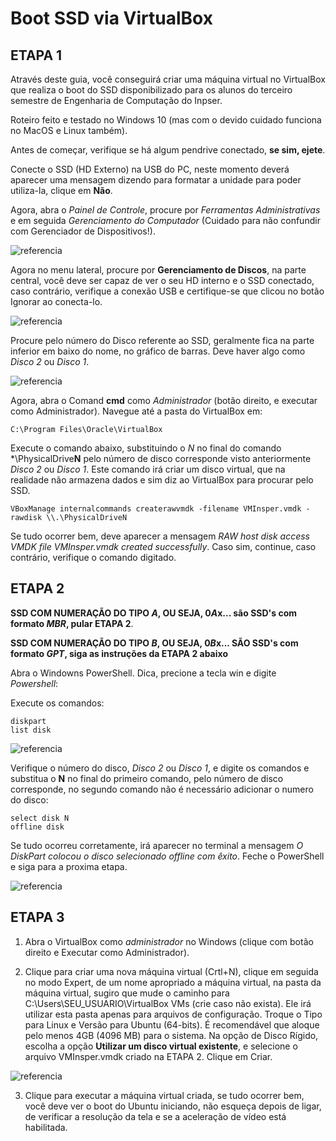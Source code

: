 # Boot SSD via VirtualBox
## ETAPA 1
Através deste guia, você conseguirá criar uma máquina virtual no VirtualBox que realiza o boot do SSD disponibilizado para os alunos do terceiro semestre de Engenharia de Computação do Inpser.

Roteiro feito e testado no Windows 10 (mas com o devido cuidado funciona no MacOS e Linux também).

Antes de começar, verifique se há algum pendrive conectado, **se sim, ejete**.

Conecte o SSD (HD Externo) na USB do PC, neste momento deverá aparecer uma mensagem dizendo para formatar a unidade para poder utiliza-la, clique em **Não**.

Agora, abra o *Painel de Controle*, procure por *Ferramentas Administrativas* e em seguida *Gerenciamento do Computador* (Cuidado para não confundir com Gerenciador de Dispositivos!).

![referencia](img/win_vm_1.png)

Agora no menu lateral, procure por **Gerenciamento de Discos**, na parte central, você deve ser capaz de ver o seu HD interno e o SSD conectado, caso contrário, verifique a conexão USB e certifique-se que clicou no botão Ignorar ao conecta-lo.

![referencia](img/win_vm_2.png)

Procure pelo número do Disco referente ao SSD, geralmente fica na parte inferior em baixo do nome, no gráfico de barras. Deve haver algo como *Disco 2* ou *Disco 1*.

![referencia](img/win_vm_3.png)

Agora, abra o Comand **cmd** como *Administrador* (botão direito, e executar como Administrador).
Navegue até a pasta do VirtualBox em:
    
    C:\Program Files\Oracle\VirtualBox 
    
Execute o comando abaixo, substituindo o *N* no final do comando *\PhysicalDrive**N** pelo número de disco corresponde visto anteriormente *Disco 2* ou *Disco 1*. Este comando irá criar um disco virtual, que na realidade não armazena dados e sim diz ao VirtualBox para procurar pelo SSD.
    
    VBoxManage internalcommands createrawvmdk -filename VMInsper.vmdk -rawdisk \\.\PhysicalDriveN

Se tudo ocorrer bem, deve aparecer a mensagem *RAW host disk access VMDK file VMInsper.vmdk created successfully*. Caso sim, continue, caso contrário, verifique o comando digitado.
 
 
 ## ETAPA 2
 
 **SSD COM NUMERAÇÃO DO TIPO *A*, OU SEJA, 0*A*x... são SSD's com formato *MBR*, pular ETAPA 2**.
 
 **SSD COM NUMERAÇÃO DO TIPO *B*, OU SEJA, 0*B*x... SÃO SSD's com formato *GPT*, siga as instruções da ETAPA 2 abaixo**
 
Abra o Windowns PowerShell. Dica, precione a tecla win e digite *Powershell*:

Execute os comandos:
    
    diskpart
    list disk 

![referencia](img/win_vm_4.png)

Verifique o número do disco, *Disco 2* ou *Disco 1*, e digite os comandos e substitua o **N** no final do primeiro comando, pelo número de disco corresponde, no segundo comando não é necessário adicionar o numero do disco:

    select disk N
    offline disk

Se tudo ocorreu corretamente, irá aparecer no terminal a mensagem *O DiskPart colocou o disco selecionado offline com êxito*. Feche o PowerShell e siga para a proxima etapa.

![referencia](img/win_vm_5.png)

## ETAPA 3

  1. Abra o VirtualBox como *administrador* no Windows (clique com botão direito e Executar como Administrador).

 2. Clique para criar uma nova máquina virtual (Crtl+N), clique em seguida no modo Expert, de um nome apropriado a máquina virtual, na pasta da máquina virtual, sugiro que mude o caminho para C:\Users\SEU_USUARIO\VirtualBox VMs (crie caso não exista). Ele irá utilizar esta pasta apenas para arquivos de configuração. Troque o Tipo para Linux e Versão para Ubuntu (64-bits). É recomendável que aloque pelo menos 4GB (4096 MB) para o sistema. Na opção de Disco Rígido, escolha a opção **Utilizar um disco virtual existente**, e selecione o arquivo VMInsper.vmdk criado na ETAPA 2. Clique em Criar.
 
![referencia](img/win_vm_6.png)

3. Clique para executar a máquina virtual criada, se tudo ocorrer bem, você deve ver o boot do Ubuntu iniciando, não esqueça depois de ligar, de verificar a resolução da tela e se a aceleração de vídeo está habilitada.
